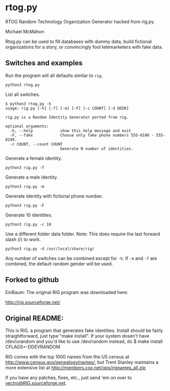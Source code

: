 # rtog.py

RTOG Random Technology Organization Generator hacked from rig.py.

Michael McMahon

Rtog.py can be used to fill databases with dummy data, build fictional organizations for a
story, or convincingly fool telemarketers with fake data.

## Switches and examples

Run the program will all defaults similar to ```rig```.

```python3 rtog.py```

List all switches.

```
$ python3 rtog.py -h
usage: rig.py [-h] [-f] [-m] [-F] [-c COUNT] [-d DDIR]

rig.py is a Random Identity Generator ported from rig.

optional arguments:
  -h, --help            show this help message and exit
  -F, --fake            Choose only fake phone numbers 555-0100 - 555-0199.
  -c COUNT, --count COUNT
                        Generate N number of identities.
```

Generate a female identity.

```python3 rig.py -f```

Generate a male identity.

```python3 rig.py -m```

Generate identity with fictional phone number.

```python3 rig.py -F```

Generate 10 identities.

```python3 rig.py -c 10```

Use a different folder data folder.  Note: This does require the last forward
slash (/) to work.

```python3 rig.py -d /usr/local/share/rig/```

Any number of switches can be combined except for ```-h```.  If ```-m``` and
```-f``` are combined, the default random gender will be used.

## Forked to github

EinBaum: The original RIG program was downloaded here:

http://rig.sourceforge.net/

## Original README:

This is RIG, a program that generates fake identities. Install should be
fairly straightforward, just type "make install". If your system dosen't 
have /dev/urandom and you'd like to use /dev/random instead, do
$ make install CFLAGS=-DDEVRANDOM

RIG comes with the top 1000 names from the US census at 
http://www.census.gov/genealogy/names/, but Trent Stanley maintains a 
more extensive list at http://members.cox.net/gps/rignames_all.zip

If you have any patches, fixes, etc., just send 'em on over to
vectro@RIG.sourceforge.net.
